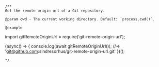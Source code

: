 ```
/**
Get the remote origin url of a Git repository.

@param cwd - The current working directory. Default: `process.cwd()`.

@example
```
import gitRemoteOriginUrl = require('git-remote-origin-url');

(async() => {
	console.log(await gitRemoteOriginUrl());
	//=> 'git@github.com:sindresorhus/git-remote-origin-url.git'
})();
```
*/
```